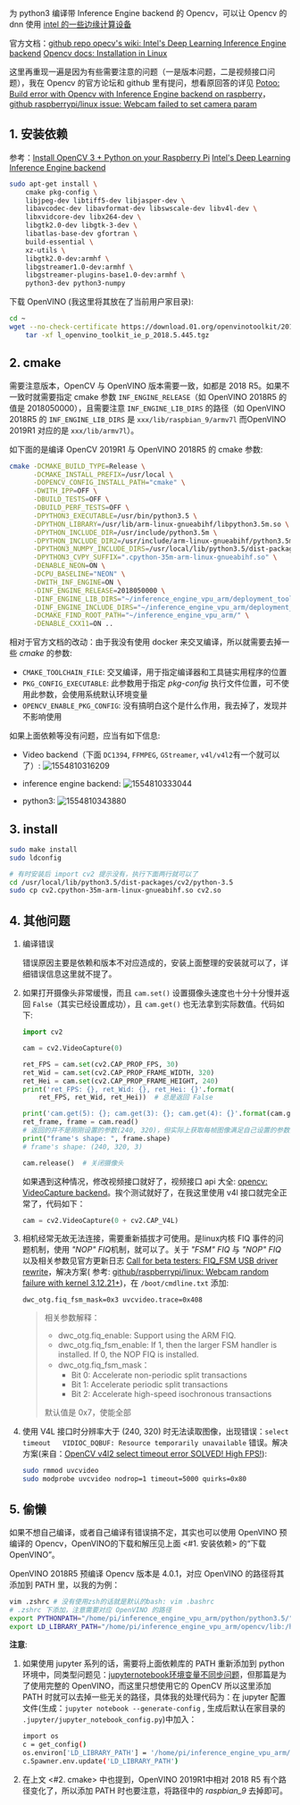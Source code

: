 为 python3 编译带 Inference Engine backend 的 Opencv，可以让 Opencv 的 dnn 使用 [intel 的一些边缘计算设备](https://software.intel.com/en-us/articles/OpenVINO-InferEngine)

官方文档：[github repo opecv's wiki: Intel's Deep Learning Inference Engine backend](https://github.com/opencv/opencv/wiki/Intel's-Deep-Learning-Inference-Engine-backend)
	[Opencv docs: Installation in Linux](https://docs.opencv.org/master/d7/d9f/tutorial_linux_install.html)

这里再重现一遍是因为有些需要注意的问题（一是版本问题，二是视频接口问题），我在 Opencv 的官方论坛和 github 里有提问，想看原回答的详见 [Potoo: Build error with Opencv with Inference Engine backend on raspberry](http://answers.opencv.org/question/211313/build-error-with-opencv-with-inference-engine-backend-on-raspberry/)，[github raspberrypi/linux issue: Webcam failed to set camera param](https://github.com/raspberrypi/linux/issues/2910)

## 1. 安装依赖

参考：[Install OpenCV 3 + Python on your Raspberry Pi](https://www.pyimagesearch.com/2017/09/04/raspbian-stretch-install-opencv-3-python-on-your-raspberry-pi/)
	    [Intel's Deep Learning Inference Engine backend](https://github.com/opencv/opencv/wiki/Intel's-Deep-Learning-Inference-Engine-backend)


```bash
sudo apt-get install \
	cmake pkg-config \
	libjpeg-dev libtiff5-dev libjasper-dev \
	libavcodec-dev libavformat-dev libswscale-dev libv4l-dev \
	libxvidcore-dev libx264-dev \
	libgtk2.0-dev libgtk-3-dev \
	libatlas-base-dev gfortran \
	build-essential \
    xz-utils \
    libgtk2.0-dev:armhf \
    libgstreamer1.0-dev:armhf \
    libgstreamer-plugins-base1.0-dev:armhf \
    python3-dev python3-numpy
```

下载 OpenVINO (我这里将其放在了当前用户家目录):
```bash
cd ~
wget --no-check-certificate https://download.01.org/openvinotoolkit/2018_R5/packages/l_openvino_toolkit_ie_p_2018.5.445.tgz && \
    tar -xf l_openvino_toolkit_ie_p_2018.5.445.tgz
```

## 2. cmake

需要注意版本，OpenCV 与 OpenVINO 版本需要一致，如都是 2018 R5。如果不一致时就需要指定 cmake 参数 `INF_ENGINE_RELEASE`（如 OpenVINO 2018R5 的值是 2018050000），且需要注意 `INF_ENGINE_LIB_DIRS` 的路径（如 OpenVINO 2018R5 的 `INF_ENGINE_LIB_DIRS` 是 `xxx/lib/raspbian_9/armv7l` 而OpenVINO 2019R1 对应的是 `xxx/lib/armv7l`）。

如下面的是编译 OpenCV 2019R1 与 OpenVINO 2018R5 的 cmake 参数:

```bash
cmake -DCMAKE_BUILD_TYPE=Release \
      -DCMAKE_INSTALL_PREFIX=/usr/local \
      -DOPENCV_CONFIG_INSTALL_PATH="cmake" \
      -DWITH_IPP=OFF \
      -DBUILD_TESTS=OFF \
      -DBUILD_PERF_TESTS=OFF \
      -DPYTHON3_EXECUTABLE=/usr/bin/python3.5 \
      -DPYTHON_LIBRARY=/usr/lib/arm-linux-gnueabihf/libpython3.5m.so \
      -DPYTHON_INCLUDE_DIR=/usr/include/python3.5m \
      -DPYTHON_INCLUDE_DIR2=/usr/include/arm-linux-gnueabihf/python3.5m \
      -DPYTHON3_NUMPY_INCLUDE_DIRS=/usr/local/lib/python3.5/dist-packages/numpy/core/include \
      -DPYTHON3_CVPY_SUFFIX=".cpython-35m-arm-linux-gnueabihf.so" \
      -DENABLE_NEON=ON \
      -DCPU_BASELINE="NEON" \
      -DWITH_INF_ENGINE=ON \
      -DINF_ENGINE_RELEASE=2018050000 \
      -DINF_ENGINE_LIB_DIRS="~/inference_engine_vpu_arm/deployment_tools/inference_engine/lib/raspbian_9/armv7l" \
      -DINF_ENGINE_INCLUDE_DIRS="~/inference_engine_vpu_arm/deployment_tools/inference_engine/include" \
      -DCMAKE_FIND_ROOT_PATH="~/inference_engine_vpu_arm/" \
      -DENABLE_CXX11=ON ..
```

相对于官方文档的改动：由于我没有使用 docker 来交叉编译，所以就需要去掉一些 *cmake* 的参数:

- `CMAKE_TOOLCHAIN_FILE`: 交叉编译，用于指定编译器和工具链实用程序的位置
- `PKG_CONFIG_EXECUTABLE`: 此参数用于指定 *pkg-config* 执行文件位置，可不使用此参数，会使用系统默认环境变量
- `OPENCV_ENABLE_PKG_CONFIG`: 没有搞明白这个是什么作用，我去掉了，发现并不影响使用


如果上面依赖等没有问题，应当有如下信息:

- Video backend（下面 `DC1394`, `FFMPEG`, `GStreamer`, `v4l/v4l2`有一个就可以了）:
![1554810316209](/md_img/Python-Opencv4_withIE_onRaspi.assets/1554810316209.png)

- inference engine backend:
![1554810333044](/md_img/Python-Opencv4_withIE_onRaspi.assets/1554810333044.png)

- python3:
![1554810343880](/md_img/Python-Opencv4_withIE_onRaspi.assets/1554810343880.png)

## 3. install

```bash
sudo make install
sudo ldconfig

# 有时安装后 import cv2 提示没有，执行下面两行就可以了
cd /usr/local/lib/python3.5/dist-packages/cv2/python-3.5
sudo cp cv2.cpython-35m-arm-linux-gnueabihf.so cv2.so
```

## 4. 其他问题

1. 编译错误

   错误原因主要是依赖和版本不对应造成的，安装上面整理的安装就可以了，详细错误信息这里就不提了。

2. 如果打开摄像头非常缓慢，而且 `cam.set()` 设置摄像头速度也十分十分慢并返回 `False`（其实已经设置成功），且 `cam.get()` 也无法拿到实际数值。代码如下:

    ```python
    import cv2

    cam = cv2.VideoCapture(0)
    
    ret_FPS = cam.set(cv2.CAP_PROP_FPS, 30)
    ret_Wid = cam.set(cv2.CAP_PROP_FRAME_WIDTH, 320)
    ret_Hei = cam.set(cv2.CAP_PROP_FRAME_HEIGHT, 240)
    print('ret_FPS: {}, ret_Wid: {}, ret_Hei: {}'.format(
        ret_FPS, ret_Wid, ret_Hei))  # 总是返回 False
    
    print('cam.get(5): {}; cam.get(3): {}; cam.get(4): {}'.format(cam.get(5), cam.get(3), cam.get(4)))
    ret_frame, frame = cam.read()
    # 返回的并不是刚刚设置的参数(240, 320)，但实际上获取每帧图像满足自己设置的参数，见下面一行代码
    print("frame's shape: ", frame.shape)
    # frame's shape: (240, 320, 3)
    
    cam.release()  # 关闭摄像头
    ```
    
    如果遇到这种情况，修改视频接口就好了，视频接口 api 大全: [opencv: VideoCapture backend](https://docs.opencv.org/3.2.0/d4/d15/group__videoio__flags__base.html#gga023786be1ee68a9105bf2e48c700294dab6ac3effa04f41ed5470375c85a23504)。挨个测试就好了，在我这里使用 v4l 接口就完全正常了，代码如下：
    
    ```python
    cam = cv2.VideoCapture(0 + cv2.CAP_V4L)
    ```

3. 相机经常无故无法连接，需要重新插拔才可使用。是linux内核 FIQ 事件的问题机制，使用 *"NOP" FIQ*机制，就可以了。关于 *"FSM" FIQ* 与 *"NOP" FIQ* 以及相关参数见官方更新日志 [Call for beta testers: FIQ_FSM USB driver rewrite](https://www.raspberrypi.org/forums/viewtopic.php?t=70437)，解决方案( 参考: [github/raspberrypi/linux: Webcam random failure with kernel 3.12.21+](https://github.com/raspberrypi/linux/issues/623#issuecomment-46602819))，在 `/boot/cmdline.txt` 添加:

    ```
    dwc_otg.fiq_fsm_mask=0x3 uvcvideo.trace=0x408
    ```

    > 相关参数解释：
    >
    > - dwc_otg.fiq_enable: Support using the ARM FIQ.
    > - dwc_otg.fiq_fsm_enable: If 1, then the larger FSM handler is installed. If 0, the NOP FIQ is installed.
    > - dwc_otg.fiq_fsm_mask：
    >     - Bit 0: Accelerate non-periodic split transactions
    >     - Bit 1: Accelerate periodic split transactions
    >     - Bit 2: Accelerate high-speed isochronous transactions
    > 
    > 默认值是 0x7，使能全部
    
4. 使用 V4L 接口时分辨率大于 (240, 320) 时无法读取图像，出现错误：`select timeout   VIDIOC_DQBUF: Resource temporarily unavailable` 错误。解决方案(来自：[OpenCV v4l2 select timeout error SOLVED! High FPS!](https://www.raspberrypi.org/forums/viewtopic.php?t=35689)):

    ```bash
    sudo rmmod uvcvideo
    sudo modprobe uvcvideo nodrop=1 timeout=5000 quirks=0x80
    ```

## 5. 偷懒

如果不想自己编译，或者自己编译有错误搞不定，其实也可以使用 OpenVINO 预编译的 Opencv，OpenVINO的下载和解压见上面 <#1. 安装依赖> 的“下载 OpenVINO”。

OpenVINO 2018R5 预编译 Opencv 版本是 4.0.1，对应 OpenVINO 的路径将其添加到 PATH 里，以我的为例：

```bash
vim .zshrc # 没有使用zsh的话就是默认的bash: vim .bashrc
# .zshrc 下添加，注意需要对应 OpenVINO 的路径
export PYTHONPATH="/home/pi/inference_engine_vpu_arm/python/python3.5/"
export LD_LIBRARY_PATH="/home/pi/inference_engine_vpu_arm/opencv/lib:/home/pi/inference_engine_vpu_arm/inference_engine/lib/raspbian_9/armv7l/"
```

**注意**: 

1. 如果使用 jupyter 系列的话，需要将上面依赖库的 PATH 重新添加到 python 环境中，同类型问题见：[jupyternotebook环境变量不同步问题](https://www.brothereye.cn/ubuntu/565/)，但那篇是为了使用完整的 OpenVINO，而这里只想使用它的 OpenCV 所以这里添加 PATH 时就可以去掉一些无关的路径，具体我的处理代码为：在 jupyter 配置文件(生成：`jupyter notebook --generate-config` , 生成后默认在家目录的 `.jupyter/jupyter_notebook_config.py`)中加入：

   ```bash
   import os
   c = get_config()
   os.environ['LD_LIBRARY_PATH'] = '/home/pi/inference_engine_vpu_arm/opencv/lib:/home/pi/inference_engine_vpu_arm/inference_engine/lib/armv7l/'
   c.Spawner.env.update('LD_LIBRARY_PATH')
   ```


2. 在上文 <#2. cmake> 中也提到，OpenVINO 2019R1中相对 2018 R5 有个路径变化了，所以添加 PATH 时也要注意，将路径中的 *raspbian_9* 去掉即可。

